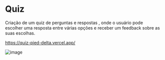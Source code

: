 # Quiz

Criação de um quiz de perguntas e respostas , onde o usuário pode escolher uma resposta entre várias opções e receber um feedback sobre as  suas escolhas.

https://quiz-pied-delta.vercel.app/

![image](https://github.com/tamiressil/Quiz/assets/163886976/f0ec58d3-daf0-4555-8ba5-eead47371143)


